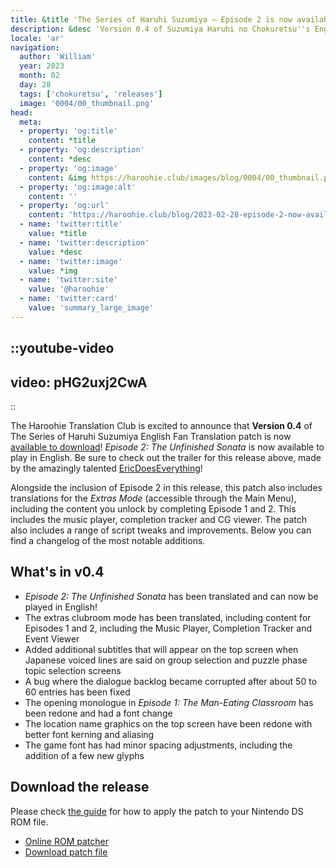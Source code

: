 ```yaml
---
title: &title 'The Series of Haruhi Suzumiya – Episode 2 is now available!'
description: &desc 'Version 0.4 of Suzumiya Haruhi no Chokuretsu''s English Patch, which contains the translation of Episode 2: The Unfinished Sonata, is now available for download!'
locale: 'ar'
navigation:
  author: 'William'
  year: 2023
  month: 02
  day: 28
  tags: ['chokuretsu', 'releases']
  image: '0004/00_thumbnail.png'
head:
  meta:
  - property: 'og:title'
    content: *title
  - property: 'og:description'
    content: *desc
  - property: 'og:image'
    content: &img https://haroohie.club/images/blog/0004/00_thumbnail.png
  - property: 'og:image:alt'
    content: ''
  - property: 'og:url'
    content: 'https://haroohie.club/blog/2023-02-28-episode-2-now-available'
  - name: 'twitter:title'
    value: *title
  - name: 'twitter:description'
    value: *desc
  - name: 'twitter:image'
    value: *img
  - name: 'twitter:site'
    value: '@haroohie'
  - name: 'twitter:card'
    value: 'summary_large_image'
---
```


::youtube-video
----
video: pHG2uxj2CwA
----
::

The Haroohie Translation Club is excited to announce that **Version 0.4** of The Series of Haruhi Suzumiya English Fan Translation patch is now [available to download](/chokuretsu/patch)! *Episode 2: The Unfinished Sonata* is now available to play in English. Be sure to check out the trailer for this release above, made by the amazingly talented [EricDoesEverything](https://www.youtube.com/@EricDoesEverythingSeries)!

Alongside the inclusion of Episode 2 in this release, this patch also includes translations for the *Extras Mode* (accessible through the Main Menu), including the content you unlock by completing Episode 1 and 2. This includes the music player, completion tracker and CG viewer. The patch also includes a range of script tweaks and improvements. Below you can find a changelog of the most notable additions.

## What's in v0.4
* *Episode 2: The Unfinished Sonata* has been translated and can now be played in English!
* The extras clubroom mode has been translated, including content for Episodes 1 and 2, including the Music Player, Completion Tracker and Event Viewer
* Added additional subtitles that will appear on the top screen when Japanese voiced lines are said on group selection and puzzle phase topic selection screens
* A bug where the dialogue backlog became corrupted after about 50 to 60 entries has been fixed
* The opening monologue in *Episode 1: The Man-Eating Classroom* has been redone and had a font change
* The location name graphics on the top screen have been redone with better font kerning and aliasing
* The game font has had minor spacing adjustments, including the addition of a few new glyphs

## Download the release
Please check [the guide](/chokuretsu/guide) for how to apply the patch to your Nintendo DS ROM file.

* [Online ROM patcher](/chokuretsu/patch)
* [Download patch file](https://github.com/haroohie-club/ChokuretsuTranslationRelease/releases/latest)